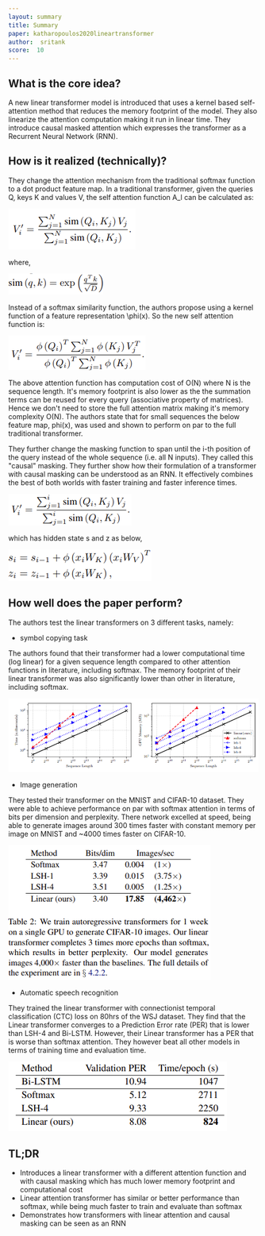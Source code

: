 ```yaml
---
layout: summary
title: Summary
paper: katharopoulos2020lineartransformer
author:  sritank
score:  10
---
```


## What is the core idea?
A new linear transformer model is introduced that uses a kernel based self-attention method that reduces the memory footprint of the model. They also linearize the attention computation making it run in linear time. They introduce causal masked attention which expresses the transformer as a Recurrent Neural Network (RNN).

## How is it realized (technically)?

They change the attention mechanism from the traditional softmax function to a dot product feature map. In a traditional transformer, given the queries Q, keys K and values V, the self attention function A_l can be calculated as:

![self attention function](./katharopoulos2020lineartransformer_2a.png)

where,

![softmax kernel](./katharopoulos2020lineartransformer_2b.png)

Instead of a softmax similarity function, the authors propose using a kernel function of a feature representation \phi(x). So the new self attention function is:

![linear self attention function](./katharopoulos2020lineartransformer_2c.png)

The above attention function has computation cost of O(N) where N is the sequence length. It's memory footprint is also lower as the the summation terms can be reused for every query (associative property of matrices). Hence we don't need to store the full attention matrix making it's memory complexity O(N). The authors state that for small sequences the below feature map, phi(x), was used and shown to perform on par to the full traditional transformer.

They further change the masking function to span until the i-th position of the query instead of the whole sequence (i.e. all N inputs). They called this "causal" masking. They further show how their formulation of a transformer with causal masking can be understood as an RNN. It effectively combines the best of both worlds with faster training and faster inference times.

![causal masking](./katharopoulos2020lineartransformer_2d.png)

which has hidden state s and z as below,

![hidden states](./katharopoulos2020lineartransformer_2e.png)


## How well does the paper perform?

The authors test the linear transformers on 3 different tasks, namely:

- symbol copying task

The authors found that their transformer had a lower computational time (log linear) for a given sequence length compared to other attention functions in literature, including softmax. The memory footprint of their linear transformer was also significantly lower than other in literature, including softmax.

![copy task performance](./katharopoulos2020lineartransformer_2f.png)

- Image generation

They tested their transformer on the MNIST and CIFAR-10 dataset. They were able to achieve performance on par with softmax attention in terms of bits per dimension and perplexity. There network excelled at speed, being able to generate images around 300 times faster with constant memory per image on MNIST and ~4000 times faster on CIFAR-10. 

![image generation performance](./katharopoulos2020lineartransformer_2g.png)

- Automatic speech recognition

They trained the linear transformer with connectionist temporal classification (CTC) loss on 80hrs of the WSJ dataset. They find that the Linear transformer converges to a Prediction Error rate (PER) that is lower than LSH-4 and Bi-LSTM. However, their Linear transformer has a PER that is worse than softmax attention. They however beat all other models in terms of training time and evaluation time.

![ASR performance](./katharopoulos2020lineartransformer_2h.png)


## TL;DR
- Introduces a linear transformer with a different attention function and with causal masking which has much lower memory footprint and computational cost
- Linear attention transformer has similar or better performance than softmax, while being much faster to train and evaluate than softmax
- Demonstrates how transformers with linear attention and causal masking can be seen as an RNN

